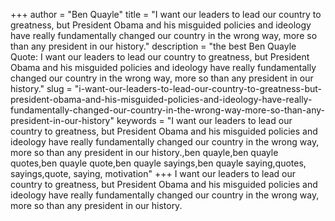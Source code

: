 +++
author = "Ben Quayle"
title = "I want our leaders to lead our country to greatness, but President Obama and his misguided policies and ideology have really fundamentally changed our country in the wrong way, more so than any president in our history."
description = "the best Ben Quayle Quote: I want our leaders to lead our country to greatness, but President Obama and his misguided policies and ideology have really fundamentally changed our country in the wrong way, more so than any president in our history."
slug = "i-want-our-leaders-to-lead-our-country-to-greatness-but-president-obama-and-his-misguided-policies-and-ideology-have-really-fundamentally-changed-our-country-in-the-wrong-way-more-so-than-any-president-in-our-history"
keywords = "I want our leaders to lead our country to greatness, but President Obama and his misguided policies and ideology have really fundamentally changed our country in the wrong way, more so than any president in our history.,ben quayle,ben quayle quotes,ben quayle quote,ben quayle sayings,ben quayle saying,quotes, sayings,quote, saying, motivation"
+++
I want our leaders to lead our country to greatness, but President Obama and his misguided policies and ideology have really fundamentally changed our country in the wrong way, more so than any president in our history.
